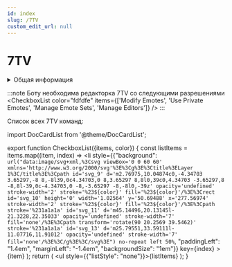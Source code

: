 ```yaml
---
id: index
slug: /7TV
custom_edit_url: null
---
```


# 7TV

<details>
  <summary>Общая информация</summary>
  <ul>
    <li><b>Название:</b> 7add</li>
    <li><b>Элиасы:</b> 7del, 7alias, 7editor, 7editors, 7set, 7sets, 7origin, 7copy</li>
    <li><b>Кулдаун:</b> общий 3 секунды</li>
  </ul>
</details>

:::note Боту необходима редакторка 7TV со следующими разрешениями
<CheckboxList color="fdfdfe" items={['Modify Emotes', 'Use Private Emotes', 'Manage Emote Sets', 'Manage Editors']} />
:::

Список всех 7TV команд:

import DocCardList from '@theme/DocCardList';

<DocCardList />

export function CheckboxList({items, color}) {
    const listItems = items.map((item, index) =>
        <li
            style={{"background": `url("data:image/svg+xml,%3Csvg viewBox='0 0 60 60' xmlns='http://www.w3.org/2000/svg'%3E%3Cg%3E%3Ctitle%3ELayer 1%3C/title%3E%3Cpath id='svg_9' d='m2.76975,10.04874c0,-4.34703 3.65297,-8 8,-8l39,0c4.34703,0 8,3.65297 8,8l0,39c0,4.34703 -3.65297,8 -8,8l-39,0c-4.34703,0 -8,-3.65297 -8,-8l0,-39z' opacity='undefined' stroke-width='2' stroke='%23${color}' fill='%23${color}'/%3E%3Crect id='svg_10' height='0' width='1.02564' y='50.69488' x='277.56974' stroke-width='2' stroke='%23${color}' fill='%23${color}'/%3E%3Cpath stroke='%231a1a1a' id='svg_11' d='m45.14496,20.13145l-21.3228,22.35033' opacity='undefined' stroke-width='7' fill='none'/%3E%3Cpath transform='rotate(90 20.2569 39.5462)' stroke='%231a1a1a' id='svg_13' d='m25.79551,33.59111l-11.07716,11.91012' opacity='undefined' stroke-width='7' fill='none'/%3E%3C/g%3E%3C/svg%3E") no-repeat left 50%`, "paddingLeft": "1.4em", "marginLeft": "-1.4em", "backgroundSize": "1em"}}
            key={index}
        >
            {item}
        </li>
    );
    return (
        <ul style={{"listStyle": "none"}}>{listItems}</ul>
    );
}